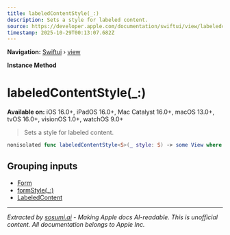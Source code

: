 ```yaml
---
title: labeledContentStyle(_:)
description: Sets a style for labeled content.
source: https://developer.apple.com/documentation/swiftui/view/labeledcontentstyle(_:)
timestamp: 2025-10-29T00:13:07.682Z
---
```


**Navigation:** [Swiftui](/documentation/swiftui) › [view](/documentation/swiftui/view)

**Instance Method**

# labeledContentStyle(_:)

**Available on:** iOS 16.0+, iPadOS 16.0+, Mac Catalyst 16.0+, macOS 13.0+, tvOS 16.0+, visionOS 1.0+, watchOS 9.0+

> Sets a style for labeled content.

```swift
nonisolated func labeledContentStyle<S>(_ style: S) -> some View where S : LabeledContentStyle
```

## Grouping inputs

- [Form](/documentation/swiftui/form)
- [formStyle(_:)](/documentation/swiftui/view/formstyle(_:))
- [LabeledContent](/documentation/swiftui/labeledcontent)

---

*Extracted by [sosumi.ai](https://sosumi.ai) - Making Apple docs AI-readable.*
*This is unofficial content. All documentation belongs to Apple Inc.*
